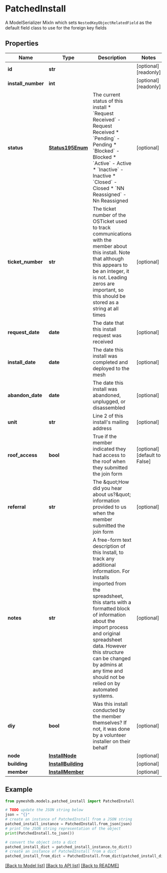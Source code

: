 # PatchedInstall

A  ModelSerializer MixIn which sets `NestedKeyObjectRelatedField` as the default field class to use for the foreign key fields

## Properties

Name | Type | Description | Notes
------------ | ------------- | ------------- | -------------
**id** | **str** |  | [optional] [readonly] 
**install_number** | **int** |  | [optional] [readonly] 
**status** | [**Status195Enum**](Status195Enum.md) | The current status of this install  * &#x60;Request Received&#x60; - Request Received * &#x60;Pending&#x60; - Pending * &#x60;Blocked&#x60; - Blocked * &#x60;Active&#x60; - Active * &#x60;Inactive&#x60; - Inactive * &#x60;Closed&#x60; - Closed * &#x60;NN Reassigned&#x60; - Nn Reassigned | [optional] 
**ticket_number** | **str** | The ticket number of the OSTicket used to track communications with the member about this install. Note that although this appears to be an integer, it is not. Leading zeros are important, so this should be stored as a string at all times | [optional] 
**request_date** | **date** | The date that this install request was received | [optional] 
**install_date** | **date** | The date this install was completed and deployed to the mesh | [optional] 
**abandon_date** | **date** | The date this install was abandoned, unplugged, or disassembled | [optional] 
**unit** | **str** | Line 2 of this install&#39;s mailing address | [optional] 
**roof_access** | **bool** | True if the member indicated they had access to the roof when they submitted the join form | [optional] [default to False]
**referral** | **str** | The \&quot;How did you hear about us?\&quot; information provided to us when the member submitted the join form | [optional] 
**notes** | **str** | A free-form text description of this Install, to track any additional information. For Installs imported from the spreadsheet, this starts with a formatted block of information about the import process and original spreadsheet data. However this structure can be changed by admins at any time and should not be relied on by automated systems.  | [optional] 
**diy** | **bool** | Was this install conducted by the member themselves? If not, it was done by a volunteer installer on their behalf | [optional] 
**node** | [**InstallNode**](InstallNode.md) |  | [optional] 
**building** | [**InstallBuilding**](InstallBuilding.md) |  | [optional] 
**member** | [**InstallMember**](InstallMember.md) |  | [optional] 

## Example

```python
from pymeshdb.models.patched_install import PatchedInstall

# TODO update the JSON string below
json = "{}"
# create an instance of PatchedInstall from a JSON string
patched_install_instance = PatchedInstall.from_json(json)
# print the JSON string representation of the object
print(PatchedInstall.to_json())

# convert the object into a dict
patched_install_dict = patched_install_instance.to_dict()
# create an instance of PatchedInstall from a dict
patched_install_from_dict = PatchedInstall.from_dict(patched_install_dict)
```
[[Back to Model list]](../README.md#documentation-for-models) [[Back to API list]](../README.md#documentation-for-api-endpoints) [[Back to README]](../README.md)


